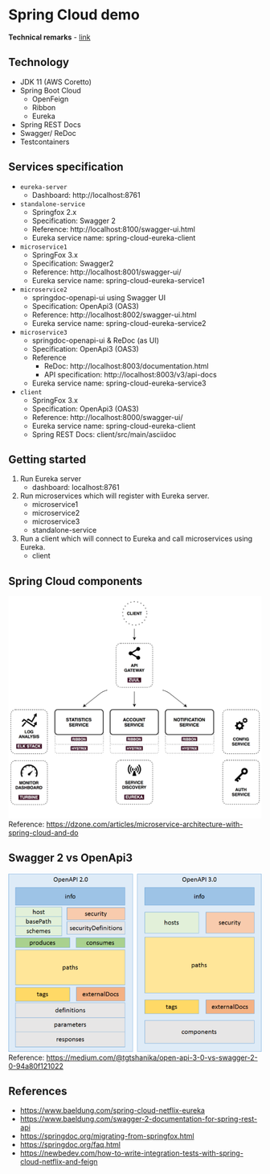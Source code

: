 # Spring Cloud demo

**Technical remarks** - [link](./TECHNICAL_REMARKS.md)

## Technology
- JDK 11 (AWS Coretto)
- Spring Boot Cloud
    - OpenFeign
    - Ribbon
    - Eureka
- Spring REST Docs
- Swagger/ ReDoc
- Testcontainers

## Services specification
- `eureka-server`
    - Dashboard: http://localhost:8761
- `standalone-service`
    - Springfox 2.x
    - Specification: Swagger 2
    - Reference: http://localhost:8100/swagger-ui.html
    - Eureka service name: spring-cloud-eureka-client
- `microservice1`
    - SpringFox 3.x
    - Specification: Swagger2
    - Reference: http://localhost:8001/swagger-ui/
  - Eureka service name: spring-cloud-eureka-service1
- `microservice2`
    - springdoc-openapi-ui using Swagger UI
    - Specification: OpenApi3 (OAS3)
    - Reference: http://localhost:8002/swagger-ui.html
  - Eureka service name: spring-cloud-eureka-service2
- `microservice3`
    - springdoc-openapi-ui & ReDoc (as UI)
    - Specification: OpenApi3 (OAS3)
    - Reference
        - ReDoc: http://localhost:8003/documentation.html
        - API specification: http://localhost:8003/v3/api-docs 
    - Eureka service name: spring-cloud-eureka-service3
- `client`
    - SpringFox 3.x
    - Specification: OpenApi3 (OAS3)
    - Reference: http://localhost:8000/swagger-ui/
    - Eureka service name: spring-cloud-eureka-client
    - Spring REST Docs: client/src/main/asciidoc 

## Getting started

1. Run Eureka server
    - dashboard: localhost:8761
1. Run microservices which will register with Eureka server.
    - microservice1
    - microservice2
    - microservice3
    - standalone-service
1. Run a client which will connect to Eureka and call microservices using Eureka.
    - client

## Spring Cloud components
![Spring Cloud](./docs/spring-cloud.png)  
Reference: https://dzone.com/articles/microservice-architecture-with-spring-cloud-and-do

## Swagger 2 vs OpenApi3

![Swagger2 vs OpenApi3](./docs/swagger2-vs-openapi3.png)  
Reference: https://medium.com/@tgtshanika/open-api-3-0-vs-swagger-2-0-94a80f121022

## References
- https://www.baeldung.com/spring-cloud-netflix-eureka
- https://www.baeldung.com/swagger-2-documentation-for-spring-rest-api
- https://springdoc.org/migrating-from-springfox.html
- https://springdoc.org/faq.html
- https://newbedev.com/how-to-write-integration-tests-with-spring-cloud-netflix-and-feign

